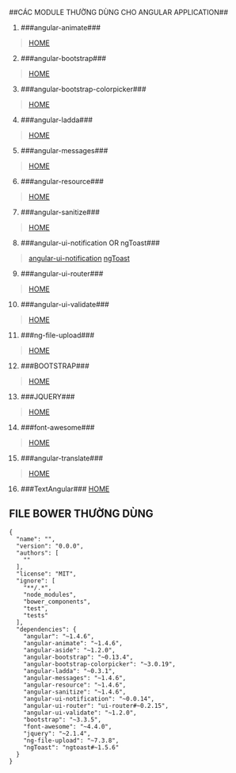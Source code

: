 ##CÁC MODULE THƯỜNG DÙNG CHO ANGULAR APPLICATION##

1. ###angular-animate###
>[HOME](http://www.nganimate.org/)

2. ###angular-bootstrap###
>[HOME](https://angular-ui.github.io/bootstrap)

3. ###angular-bootstrap-colorpicker###
>[HOME](https://github.com/buberdds/angular-bootstrap-colorpicker)

4. ###angular-ladda###
>[HOME](https://github.com/remotty/angular-ladda)

5. ###angular-messages###
>[HOME](https://github.com/angular/bower-angular-messages)

6. ###angular-resource###
>[HOME](https://github.com/angular/bower-angular-resource)

7. ###angular-sanitize###
>[HOME](https://github.com/angular/bower-angular-sanitize)

8. ###angular-ui-notification OR ngToast###
>[angular-ui-notification](https://github.com/alexcrack/angular-ui-notification)
>[ngToast](https://github.com/tameraydin/ngToast)

9. ###angular-ui-router###
>[HOME](https://github.com/angular-ui/ui-router)

10. ###angular-ui-validate###
>[HOME](https://github.com/angular-ui/ui-validate)

11. ###ng-file-upload###
>[HOME](https://github.com/danialfarid/ng-file-upload)

12. ###BOOTSTRAP###
>[HOME](https://github.com/twbs/bootstrap)

13. ###JQUERY###
>[HOME](https://github.com/jquery/jquery)

14. ###font-awesome###
>[HOME](https://github.com/FortAwesome/Font-Awesome)

15. ###angular-translate###
>[HOME](https://github.com/angular-translate/angular-translate)

16. ###TextAngular###
[HOME](http://textangular.com)

## FILE BOWER THƯỜNG DÙNG

```
{
  "name": "",
  "version": "0.0.0",
  "authors": [
    ""
  ],
  "license": "MIT",
  "ignore": [
    "**/.*",
    "node_modules",
    "bower_components",
    "test",
    "tests"
  ],
  "dependencies": {
    "angular": "~1.4.6",
    "angular-animate": "~1.4.6",
    "angular-aside": "~1.2.0",
    "angular-bootstrap": "~0.13.4",
    "angular-bootstrap-colorpicker": "~3.0.19",
    "angular-ladda": "~0.3.1",
    "angular-messages": "~1.4.6",
    "angular-resource": "~1.4.6",
    "angular-sanitize": "~1.4.6",
    "angular-ui-notification": "~0.0.14",
    "angular-ui-router": "ui-router#~0.2.15",
    "angular-ui-validate": "~1.2.0",
    "bootstrap": "~3.3.5",
    "font-awesome": "~4.4.0",
    "jquery": "~2.1.4",
    "ng-file-upload": "~7.3.8",
    "ngToast": "ngtoast#~1.5.6"
  }
}

```
